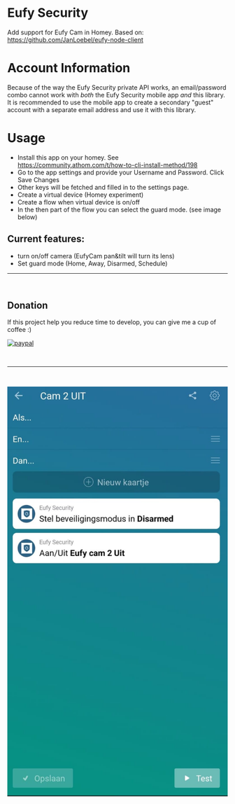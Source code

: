 # Eufy Security

Add support for Eufy Cam in Homey.
Based on: https://github.com/JanLoebel/eufy-node-client

# Account Information

Because of the way the Eufy Security private API works, an email/password combo cannot
work with _both_ the Eufy Security mobile app _and_ this library. It is recommended to
use the mobile app to create a secondary "guest" account with a separate email address
and use it with this library.

# Usage
- Install this app on your homey. See https://community.athom.com/t/how-to-cli-install-method/198
- Go to the app settings and provide your Username and Password. Click Save Changes
- Other keys will be fetched and filled in to the settings page.
- Create a virtual device (Homey experiment)
- Create a flow when virtual device is on/off
- In the then part of the flow you can select the guard mode. (see image below)

## Current features:
- turn on/off camera (EufyCam pan&tilt will turn its lens)
- Set guard mode (Home, Away, Disarmed, Schedule)
---
&nbsp;
## Donation
If this project help you reduce time to develop, you can give me a cup of coffee :) 

[![paypal](https://www.paypalobjects.com/en_US/NL/i/btn/btn_donateCC_LG.gif)](https://www.paypal.com/cgi-bin/webscr?cmd=_s-xclick&hosted_button_id=XFDT3CB8WK82W)

&nbsp;

---
&nbsp;

![image info](./assets/images/eufy1.jpeg)